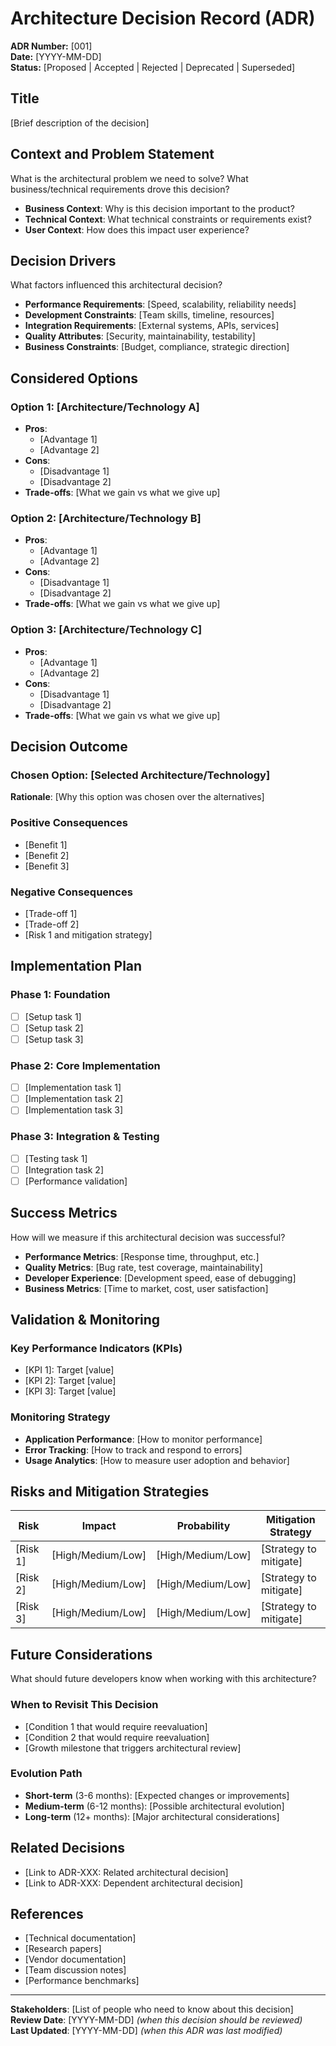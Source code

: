 # Architecture Decision Record (ADR)

**ADR Number:** [001]  
**Date:** [YYYY-MM-DD]  
**Status:** [Proposed | Accepted | Rejected | Deprecated | Superseded]

## Title
[Brief description of the decision]

## Context and Problem Statement
What is the architectural problem we need to solve? What business/technical requirements drove this decision?

- **Business Context**: Why is this decision important to the product?
- **Technical Context**: What technical constraints or requirements exist?
- **User Context**: How does this impact user experience?

## Decision Drivers
What factors influenced this architectural decision?

- **Performance Requirements**: [Speed, scalability, reliability needs]
- **Development Constraints**: [Team skills, timeline, resources]
- **Integration Requirements**: [External systems, APIs, services]
- **Quality Attributes**: [Security, maintainability, testability]
- **Business Constraints**: [Budget, compliance, strategic direction]

## Considered Options

### Option 1: [Architecture/Technology A]
- **Pros**: 
  - [Advantage 1]
  - [Advantage 2]
- **Cons**: 
  - [Disadvantage 1]
  - [Disadvantage 2]
- **Trade-offs**: [What we gain vs what we give up]

### Option 2: [Architecture/Technology B]
- **Pros**: 
  - [Advantage 1]
  - [Advantage 2]
- **Cons**: 
  - [Disadvantage 1]
  - [Disadvantage 2]
- **Trade-offs**: [What we gain vs what we give up]

### Option 3: [Architecture/Technology C]
- **Pros**: 
  - [Advantage 1]
  - [Advantage 2]
- **Cons**: 
  - [Disadvantage 1]
  - [Disadvantage 2]
- **Trade-offs**: [What we gain vs what we give up]

## Decision Outcome

### Chosen Option: [Selected Architecture/Technology]

**Rationale**: [Why this option was chosen over the alternatives]

### Positive Consequences
- [Benefit 1]
- [Benefit 2]
- [Benefit 3]

### Negative Consequences
- [Trade-off 1]
- [Trade-off 2]
- [Risk 1 and mitigation strategy]

## Implementation Plan

### Phase 1: Foundation
- [ ] [Setup task 1]
- [ ] [Setup task 2]
- [ ] [Setup task 3]

### Phase 2: Core Implementation
- [ ] [Implementation task 1]
- [ ] [Implementation task 2]
- [ ] [Implementation task 3]

### Phase 3: Integration & Testing
- [ ] [Testing task 1]
- [ ] [Integration task 2]
- [ ] [Performance validation]

## Success Metrics
How will we measure if this architectural decision was successful?

- **Performance Metrics**: [Response time, throughput, etc.]
- **Quality Metrics**: [Bug rate, test coverage, maintainability]
- **Developer Experience**: [Development speed, ease of debugging]
- **Business Metrics**: [Time to market, cost, user satisfaction]

## Validation & Monitoring

### Key Performance Indicators (KPIs)
- [KPI 1]: Target [value]
- [KPI 2]: Target [value]
- [KPI 3]: Target [value]

### Monitoring Strategy
- **Application Performance**: [How to monitor performance]
- **Error Tracking**: [How to track and respond to errors]
- **Usage Analytics**: [How to measure user adoption and behavior]

## Risks and Mitigation Strategies

| Risk | Impact | Probability | Mitigation Strategy |
|------|--------|-------------|-------------------|
| [Risk 1] | [High/Medium/Low] | [High/Medium/Low] | [Strategy to mitigate] |
| [Risk 2] | [High/Medium/Low] | [High/Medium/Low] | [Strategy to mitigate] |
| [Risk 3] | [High/Medium/Low] | [High/Medium/Low] | [Strategy to mitigate] |

## Future Considerations
What should future developers know when working with this architecture?

### When to Revisit This Decision
- [Condition 1 that would require reevaluation]
- [Condition 2 that would require reevaluation]
- [Growth milestone that triggers architectural review]

### Evolution Path
- **Short-term** (3-6 months): [Expected changes or improvements]
- **Medium-term** (6-12 months): [Possible architectural evolution]
- **Long-term** (12+ months): [Major architectural considerations]

## Related Decisions
- [Link to ADR-XXX: Related architectural decision]
- [Link to ADR-XXX: Dependent architectural decision]

## References
- [Technical documentation]
- [Research papers]
- [Vendor documentation]
- [Team discussion notes]
- [Performance benchmarks]

---

**Stakeholders**: [List of people who need to know about this decision]  
**Review Date**: [YYYY-MM-DD] *(when this decision should be reviewed)*  
**Last Updated**: [YYYY-MM-DD] *(when this ADR was last modified)*